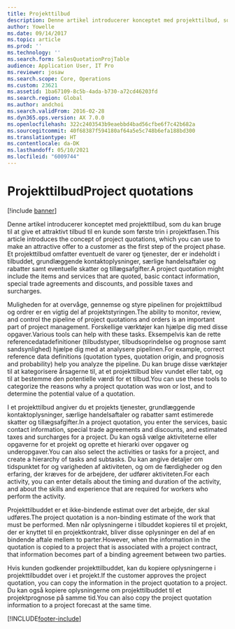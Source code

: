 ```yaml
---
title: Projekttilbud
description: Denne artikel introducerer konceptet med projekttilbud, som du kan bruge til at give et attraktivt tilbud til en kunde som første trin i projektfasen. Et projekttilbud omfatter eventuelt de varer og tjenester, der er indeholdt i tilbuddet, grundlæggende kontaktoplysninger, særlige handelsaftaler og rabatter samt eventuelle skatter og tillægsafgifter.
author: Yowelle
ms.date: 09/14/2017
ms.topic: article
ms.prod: ''
ms.technology: ''
ms.search.form: SalesQuotationProjTable
audience: Application User, IT Pro
ms.reviewer: josaw
ms.search.scope: Core, Operations
ms.custom: 23621
ms.assetid: 1ba67109-8c5b-4ada-b730-a72cd46203fd
ms.search.region: Global
ms.author: andchoi
ms.search.validFrom: 2016-02-28
ms.dyn365.ops.version: AX 7.0.0
ms.openlocfilehash: 322c2403543b9eaebbd4bad56cfbe6f7c42b682a
ms.sourcegitcommit: 40f68387f594180af64a5e5c748b6efa188bd300
ms.translationtype: HT
ms.contentlocale: da-DK
ms.lasthandoff: 05/10/2021
ms.locfileid: "6009744"
---
```

# <a name="project-quotations"></a><span data-ttu-id="c62b7-104">Projekttilbud</span><span class="sxs-lookup"><span data-stu-id="c62b7-104">Project quotations</span></span>

[!include [banner](../includes/banner.md)]

<span data-ttu-id="c62b7-105">Denne artikel introducerer konceptet med projekttilbud, som du kan bruge til at give et attraktivt tilbud til en kunde som første trin i projektfasen.</span><span class="sxs-lookup"><span data-stu-id="c62b7-105">This article introduces the concept of project quotations, which you can use to make an attractive offer to a customer as the first step of the project phase.</span></span> <span data-ttu-id="c62b7-106">Et projekttilbud omfatter eventuelt de varer og tjenester, der er indeholdt i tilbuddet, grundlæggende kontaktoplysninger, særlige handelsaftaler og rabatter samt eventuelle skatter og tillægsafgifter.</span><span class="sxs-lookup"><span data-stu-id="c62b7-106">A project quotation might include the items and services that are quoted, basic contact information, special trade agreements and discounts, and possible taxes and surcharges.</span></span> 

<span data-ttu-id="c62b7-107">Muligheden for at overvåge, gennemse og styre pipelinen for projekttilbud og ordrer er en vigtig del af projektstyringen.</span><span class="sxs-lookup"><span data-stu-id="c62b7-107">The ability to monitor, review, and control the pipeline of project quotations and orders is an important part of project management.</span></span> <span data-ttu-id="c62b7-108">Forskellige værktøjer kan hjælpe dig med disse opgaver.</span><span class="sxs-lookup"><span data-stu-id="c62b7-108">Various tools can help with these tasks.</span></span> <span data-ttu-id="c62b7-109">Eksempelvis kan de rette referencedatadefinitioner (tilbudstyper, tilbudsoprindelse og prognose samt sandsynlighed) hjælpe dig med at analysere pipelinen.</span><span class="sxs-lookup"><span data-stu-id="c62b7-109">For example, correct reference data definitions (quotation types, quotation origin, and prognosis and probability) help you analyze the pipeline.</span></span> <span data-ttu-id="c62b7-110">Du kan bruge disse værktøjer til at kategorisere årsagerne til, at et projekttilbud blev vundet eller tabt, og til at bestemme den potentielle værdi for et tilbud.</span><span class="sxs-lookup"><span data-stu-id="c62b7-110">You can use these tools to categorize the reasons why a project quotation was won or lost, and to determine the potential value of a quotation.</span></span> 

<span data-ttu-id="c62b7-111">I et projekttilbud angiver du et projekts tjenester, grundlæggende kontaktoplysninger, særlige handelsaftaler og rabatter samt estimerede skatter og tillægsafgifter.</span><span class="sxs-lookup"><span data-stu-id="c62b7-111">In a project quotation, you enter the services, basic contact information, special trade agreements and discounts, and estimated taxes and surcharges for a project.</span></span> <span data-ttu-id="c62b7-112">Du kan også vælge aktiviteterne eller opgaverne for et projekt og oprette et hierarki over opgaver og underopgaver.</span><span class="sxs-lookup"><span data-stu-id="c62b7-112">You can also select the activities or tasks for a project, and create a hierarchy of tasks and subtasks.</span></span> <span data-ttu-id="c62b7-113">Du kan angive detaljer om tidspunktet for og varigheden af aktiviteten, og om de færdigheder og den erfaring, der kræves for de arbejdere, der udfører aktiviteten.</span><span class="sxs-lookup"><span data-stu-id="c62b7-113">For each activity, you can enter details about the timing and duration of the activity, and about the skills and experience that are required for workers who perform the activity.</span></span> 

<span data-ttu-id="c62b7-114">Projekttilbuddet er et ikke-bindende estimat over det arbejde, der skal udføres.</span><span class="sxs-lookup"><span data-stu-id="c62b7-114">The project quotation is a non-binding estimate of the work that must be performed.</span></span> <span data-ttu-id="c62b7-115">Men når oplysningerne i tilbuddet kopieres til et projekt, der er knyttet til en projektkontrakt, bliver disse oplysninger en del af en bindende aftale mellem to parter.</span><span class="sxs-lookup"><span data-stu-id="c62b7-115">However, when the information in the quotation is copied to a project that is associated with a project contract, that information becomes part of a binding agreement between two parties.</span></span> 

<span data-ttu-id="c62b7-116">Hvis kunden godkender projekttilbuddet, kan du kopiere oplysningerne i projekttilbuddet over i et projekt.</span><span class="sxs-lookup"><span data-stu-id="c62b7-116">If the customer approves the project quotation, you can copy the information in the project quotation to a project.</span></span> <span data-ttu-id="c62b7-117">Du kan også kopiere oplysningerne om projekttilbuddet til et projektprognose på samme tid.</span><span class="sxs-lookup"><span data-stu-id="c62b7-117">You can also copy the project quotation information to a project forecast at the same time.</span></span>





[!INCLUDE[footer-include](../includes/footer-banner.md)]